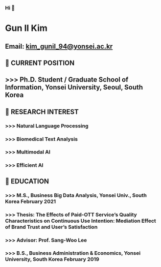 ### Hi 👋
# Gun Il Kim
## Email: kim_gunil_94@yonsei.ac.kr    

## 🔭 CURRENT POSITION
## >>> Ph.D. Student / Graduate School of Information, Yonsei University, Seoul, South Korea

## 🌱 RESEARCH INTEREST
###	>>> Natural Language Processing
###	>>> Biomedical Text Analysis
###	>>> Multimodal AI
###	>>> Efficient AI

## 💬 EDUCATION
### >>>	M.S., Business Big Data Analysis, Yonsei Univ., South Korea 				        February 2021
### >>>	Thesis: The Effects of Paid-OTT Service’s Quality Characteristics on Continuous Use Intention: Mediation Effect of Brand Trust and User’s Satisfaction
### >>>	Advisor: Prof. Sang-Woo Lee
### >>>	B.S., Business Administration & Economics, Yonsei University, South Korea 	               February 2019

<!--
**lurker18/lurker18** is a ✨ _special_ ✨ repository because its `README.md` (this file) appears on your GitHub profile.

Here are some ideas to get you started:

- 🔭 I’m currently working on ...
- 🌱 I’m currently learning ...
- 👯 I’m looking to collaborate on ...
- 🤔 I’m looking for help with ...
- 💬 Ask me about ...
- 📫 How to reach me: ...
- 😄 Pronouns: ...
- ⚡ Fun fact: ...
-->
